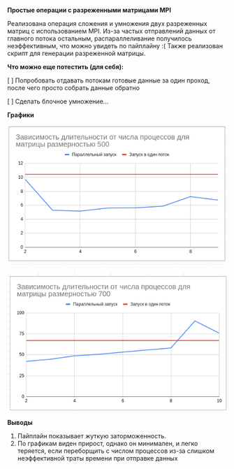**Простые операции с разреженными матрицами MPI**

Реализована операция сложения и умножения двух разреженных матриц с использованием MPI.
Из-за частых отправлений данных от главного потока остальным, распараллеливание получилось неэффективным, что можно увидеть по пайплайну :(
Также реализован скрипт для генерации разреженной матрицы.

**Что можно еще потестить (для себя):**

[ ] Попробовать отдавать потокам готовые данные за один проход, после чего просто собрать данные обратно

[ ] Сделать блочное умножение...

**Графики**

![Для матрицы размерностью 500](screens/500.png)

![Для матрицы размерностью 700](screens/700.png)

**Выводы**

1. Пайплайн показывает жуткую заторможенность.
2. По графикам виден прирост, однако он минимален, и легко теряется, если переборщить с числом процессов из-за слишком неэффективной траты времени при отправке данных
